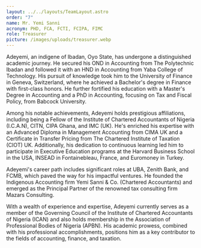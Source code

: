 ```yaml
---
layout: ../../layouts/TeamLayout.astro
order: "7"
name: Mr. Yemi Sanni
acronym: PHD, FCA, FCTI, FCIPA, FIMC
role: Treasurer
picture: /images/uploads/treasurer.webp
---
```

Adeyemi, an indigene of Ibadan, Oyo State, has undergone a distinguished academic journey. He secured his OND in Accounting from The Polytechnic Ibadan and followed it with an HND in Accounting from Yaba College of Technology. His pursuit of knowledge took him to the University of Finance in Geneva, Switzerland, where he achieved a Bachelor's degree in Finance with first-class honors. He further fortified his education with a Master's Degree in Accounting and a PhD in Accounting, focusing on Tax and Fiscal Policy, from Babcock University.





Among his notable achievements, Adeyemi holds prestigious affiliations, including being a Fellow of the Institute of Chartered Accountants of Nigeria (I.C.A.N), CITN, CIPA Ghana, and IMC (UK). He's enriched his expertise with an Advanced Diploma in Management Accounting from CIMA UK and a Certificate in Transfer Pricing from The Chartered Institute of Taxation (CIOT) UK. Additionally, his dedication to continuous learning led him to participate in Executive Education programs at the Harvard Business School in the USA, INSEAD in Fontainebleau, France, and Euromoney in Turkey.





Adeyemi's career path includes significant roles at UBA, Zenith Bank, and FCMB, which paved the way for his impactful ventures. He founded the Indigenous Accounting firm Yemi Sanni & Co. (Chartered Accountants) and emerged as the Principal Partner of the renowned tax consulting firm Mazars Consulting.





With a wealth of experience and expertise, Adeyemi currently serves as a member of the Governing Council of the Institute of Chartered Accountants of Nigeria (ICAN) and also holds membership in the Association of Professional Bodies of Nigeria (APBN). His academic prowess, combined with his professional accomplishments, positions him as a key contributor to the fields of accounting, finance, and taxation.
